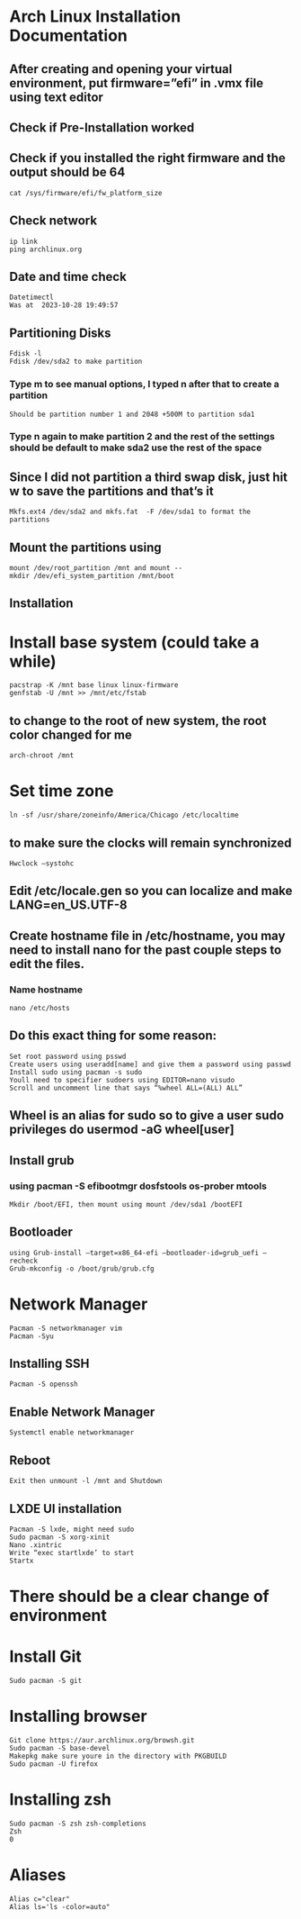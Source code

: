 # Arch Linux Installation Documentation 
## After creating and opening your virtual environment, put firmware=”efi” in .vmx file using text editor 
## Check if Pre-Installation worked 
## Check if you installed the right firmware and the output should be 64 
    cat /sys/firmware/efi/fw_platform_size 
## Check network 
    ip link 
    ping archlinux.org 
## Date and time check
    Datetimectl 
    Was at  2023-10-28 19:49:57 
## Partitioning Disks 
    Fdisk -l 
    Fdisk /dev/sda2 to make partition  
### Type m to see manual options, I typed n after that to create a partition 
    Should be partition number 1 and 2048 +500M to partition sda1 
### Type n again to make partition 2 and the rest of the settings should be default to make sda2 use the rest of the space 
## Since I did not partition a third swap disk, just hit w to save the partitions and that’s it 
    Mkfs.ext4 /dev/sda2 and mkfs.fat  -F /dev/sda1 to format the partitions 
## Mount the partitions using 
    mount /dev/root_partition /mnt and mount --
    mkdir /dev/efi_system_partition /mnt/boot 
## Installation 
# Install base system (could take a while) 
    pacstrap -K /mnt base linux linux-firmware 
    genfstab -U /mnt >> /mnt/etc/fstab  
## to change to the root of new system, the root color changed for me
    arch-chroot /mnt
# Set time zone
    ln -sf /usr/share/zoneinfo/America/Chicago /etc/localtime 
## to make sure the clocks will remain synchronized 
    Hwclock –systohc 
## Edit /etc/locale.gen so you can localize and make LANG=en_US.UTF-8 
## Create hostname file in /etc/hostname, you may need to install nano for the past couple steps to edit the files. 
### Name hostname 
    nano /etc/hosts 
## Do this exact thing for some reason: 
    Set root password using psswd 
    Create users using useradd[name] and give them a password using passwd 
    Install sudo using pacman -s sudo 
    Youll need to specifier sudoers using EDITOR=nano visudo 
    Scroll and uncomment line that says “%wheel ALL=(ALL) ALL”  
## Wheel is an alias for sudo so to give a user sudo privileges do usermod -aG wheel[user] 
## Install grub  
### using pacman -S efibootmgr dosfstools os-prober mtools 
    Mkdir /boot/EFI, then mount using mount /dev/sda1 /bootEFI 
## Bootloader 
    using Grub-install –target=x86_64-efi –bootloader-id=grub_uefi –recheck 
    Grub-mkconfig -o /boot/grub/grub.cfg 
# Network Manager
    Pacman -S networkmanager vim 
    Pacman -Syu 
## Installing SSH 
    Pacman -S openssh 
## Enable Network Manager 
    Systemctl enable networkmanager 
## Reboot 
    Exit then unmount -l /mnt and Shutdown 
## LXDE UI installation 
    Pacman -S lxde, might need sudo 
    Sudo pacman -S xorg-xinit 
    Nano .xintric 
    Write “exec startlxde’ to start 
    Startx 
# There should be a clear change of environment 
# Install Git 
    Sudo pacman -S git 
# Installing browser 
    Git clone https://aur.archlinux.org/browsh.git 
    Sudo pacman -S base-devel 
    Makepkg make sure youre in the directory with PKGBUILD 
    Sudo pacman -U firefox 
# Installing zsh 
    Sudo pacman -S zsh zsh-completions 
    Zsh 
    0 
# Aliases
    Alias c="clear"
    Alias ls='ls -color=auto"
